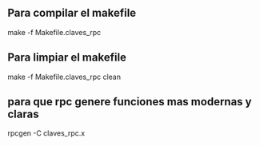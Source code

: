 ## Para compilar el makefile 
make -f Makefile.claves_rpc

## Para limpiar el makefile
make -f Makefile.claves_rpc clean


## para que rpc genere funciones mas modernas y claras
rpcgen -C claves_rpc.x